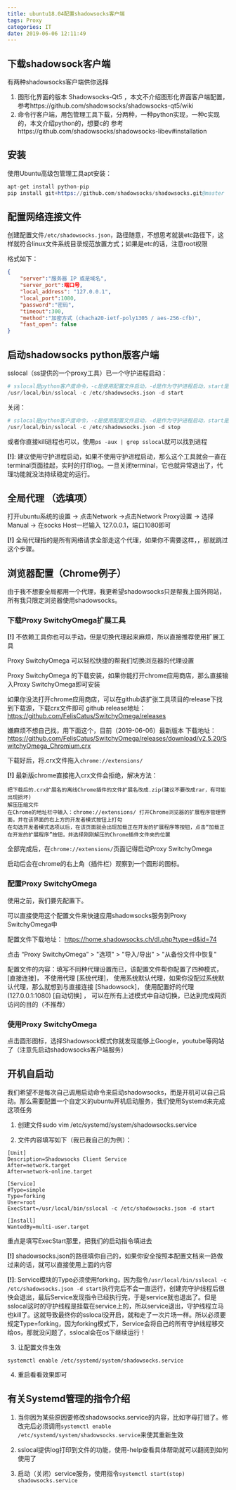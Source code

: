 ```yaml
---
title: ubuntu18.04配置shadowsocks客户端
tags: Proxy
categories: IT
date: 2019-06-06 12:11:49
---
```


## 下载shadowsock客户端

有两种shadowsocks客户端供你选择

1. 图形化界面的版本 Shadowsocks-Qt5 ，本文不介绍图形化界面客户端配置，
参考https://github.com/shadowsocks/shadowsocks-qt5/wiki
2. 命令行客户端，用包管理工具下载，分两种，一种python实现，一种c实现的，本文介绍python的，想要c的
参考https://github.com/shadowsocks/shadowsocks-libev#installation

## 安装

使用Ubuntu高级包管理工具apt安装：
```s
apt-get install python-pip
pip install git+https://github.com/shadowsocks/shadowsocks.git@master
```

## 配置网络连接文件

创建配置文件`/etc/shadowsocks.json`，路径随意，不想思考就装etc路径下，这样就符合linux文件系统目录规范放置方式；如果是etc的话，注意root权限

格式如下：
```json
{
    "server":"服务器 IP 或是域名",
    "server_port":端口号,
    "local_address": "127.0.0.1",
    "local_port":1080,
    "password":"密码",
    "timeout":300,
    "method":"加密方式 (chacha20-ietf-poly1305 / aes-256-cfb)",
    "fast_open": false
}
```

## 启动shadowsocks python版客户端

sslocal（ss提供的一个proxy工具）已一个守护进程启动：
```s
# sslocal是python客户度命令，-c是使用配置文件启动，-d是作为守护进程启动，start是启动。具体使用-h指令获取帮助信息
/usr/local/bin/sslocal -c /etc/shadowsocks.json -d start  
```

关闭：
```s
# sslocal是python客户度命令，-c是使用配置文件启动，-d是作为守护进程启动，start是启动。具体使用-h指令获取帮助信息
/usr/local/bin/sslocal -c /etc/shadowsocks.json -d stop
```
或者你直接kill进程也可以，使用`ps -aux | grep sslocal`就可以找到进程

**[!]**: 建议使用守护进程启动，如果不使用守护进程启动，那么这个工具就会一直在terminal页面挂起，实时的打印log。一旦关闭terminal，它也就异常退出了，代理功能就没法持续稳定的运行。

## 全局代理 （选填项）

打开ubuntu系统的设置 -> 点击Network ->点击Network Proxy设置 -> 选择Manual -> 在socks Host一栏输入 127.0.0.1，端口1080即可

**[!]** 全局代理指的是所有网络请求全部走这个代理，如果你不需要这样，，那就跳过这个步骤。

## 浏览器配置（Chrome例子）

由于我不想要全局都用一个代理，我更希望shadowsocks只是帮我上国外网站，所有我只限定浏览器使用shadowsocks。

### 下载Proxy SwitchyOmega扩展工具

**[!]** 不依赖工具你也可以手动，但是切换代理起来麻烦，所以直接推荐使用扩展工具

Proxy SwitchyOmega 可以轻松快捷的帮我们切换浏览器的代理设置

Proxy SwitchyOmega 的下载安装，如果你能打开chrome应用商店，那么直接输入Proxy SwitchyOmega即可安装

如果你没法打开chrome应用商店，可以在github该扩张工具项目的release下找到下载源，下载crx文件即可
github release地址：https://github.com/FelisCatus/SwitchyOmega/releases

嫌麻烦不想自己找，用下面这个，目前（2019-06-06）最新版本
下载地址：https://github.com/FelisCatus/SwitchyOmega/releases/download/v2.5.20/SwitchyOmega_Chromium.crx

下载好后，将.crx文件拖入`chrome://extensions/`

**[!]** 最新版chrome直接拖入crx文件会拒绝，解决方法：
```
把下载后的.crx扩展名的离线Chrome插件的文件扩展名改成.zip(建议不要改成rar，有可能出现损坏)
解压压缩文件
在Chrome的地址栏中输入：chrome://extensions/ 打开Chrome浏览器的扩展程序管理界面，并在该界面的右上方的开发者模式按钮上打勾
在勾选开发者模式选项以后，在该页面就会出现加载正在开发的扩展程序等按钮，点击“加载正在开发的扩展程序”按钮，并选择刚刚解压的Chrome插件文件夹的位置
```

全部完成后，在`chrome://extensions/`页面记得启动Proxy SwitchyOmega

启动后会在chrome的右上角（插件栏）观察到一个圆形的图标。

### 配置Proxy SwitchyOmega

使用之前，我们要先配置下。

可以直接使用这个配置文件来快速应用shadowsocks服务到Proxy SwitchyOmega中

配置文件下载地址：
https://home.shadowsocks.ch/dl.php?type=d&id=74

点击 “Proxy SwitchyOmega” > "选项" > "导入/导出" > "从备份文件中恢复" 

配置文件的内容：填写不同种代理设置而已，该配置文件帮你配置了四种模式，
[直接连接]， 不使用代理
[系统代理]， 使用系统默认代理，如果你没配过系统默认代理，那么就想到与直接连接
[Shadowsock]， 使用配置好的代理(127.0.0.1:1080)
[自动切换] ， 可以在所有上述模式中自动切换，已达到完成网页访问的目的（不推荐）

### 使用Proxy SwitchyOmega

点击圆形图标，选择Shadowsock模式你就发现能够上Google，youtube等网站了（注意先启动shadowsocks客户端服务）

## 开机自启动

我们希望不是每次自己调用启动命令来启动shadowsocks，而是开机可以自己启动。那么需要配置一个自定义的ubuntu开机启动服务，我们使用Systemd来完成这项任务

1. 创建文件sudo vim /etc/systemd/system/shadowsocks.service

2. 文件内容填写如下（我已我自己的为例）：
```
[Unit]
Description=Shadowsocks Client Service
After=network.target
After=network-online.target

[Service]
#Type=simple
Type=forking
User=root
ExecStart=/usr/local/bin/sslocal -c /etc/shadowsocks.json -d start

[Install]
WantedBy=multi-user.target
```

重点是填写ExecStart那里，把我们的启动指令填进去

**[!]** shadowsocks.json的路径填你自己的，如果你安全按照本配置文档来一路做过来的话，就可以直接使用上面的内容

**[!]**: Service模块的Type必须使用forking，因为指令`/usr/local/bin/sslocal -c /etc/shadowsocks.json -d start`执行完后不会一直运行，创建完守护线程后很快会退出，最后Service发现指令已经执行完，于是service就也退出了。但是sslocal这时的守护线程是挂载在service上的，所以service退出，守护线程立马也kill了。这就导致最终你的sslocal没开启，就和走了一次片场一样。所以必须要规定Type=forking，因为forking模式下，Service会将自己的所有守护线程移交给os，那就没问题了，sslocal会在os下继续运行！

3. 让配置文件生效

`systemctl enable /etc/systemd/system/shadowsocks.service`

4. 重启看看效果即可


## 有关Systemd管理的指令介绍

1. 当你因为某些原因要修改shadowsocks.service的内容，比如字母打错了。修改完后必须调用`systemctl enable /etc/systemd/system/shadowsocks.service`来使其重新生效

2. sslocal提供log打印到文件的功能，使用-help查看具体帮助就可以翻阅到如何使用了

3. 启动（关闭）service服务，使用指令`systemctl start(stop) shadowsocks.service` 

<div id="donationPoint">

<div id="licensePoint">
